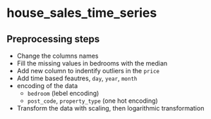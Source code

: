 # house_sales_time_series

## Preprocessing steps
- Change the columns names
- Fill the missing values in bedrooms with the median
- Add new column to indentify outliers in the `price`
- Add time based feautres, `day`, `year`, `month`
- encoding of the data
    - `bedroom` (lebel encoding)
    - `post_code`, `property_type` (one hot encoding)
- Transform the data with scaling, then logarithmic transformation